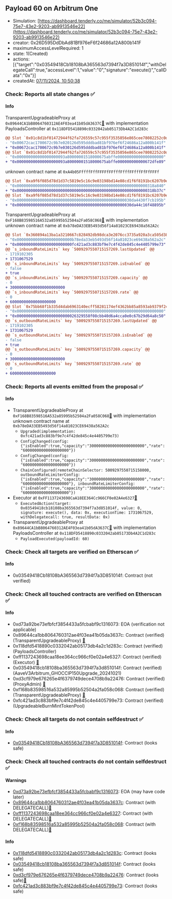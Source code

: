 ## Payload 60 on Arbitrum One

- Simulation: [https://dashboard.tenderly.co/me/simulator/52b3c094-75e7-43e2-9203-ab9913546e22](https://dashboard.tenderly.co/me/simulator/52b3c094-75e7-43e2-9203-ab9913546e22)
- creator: 0x26D595DdDbAd81Bf976eF6f24686a12A800b141F
- maximumAccessLevelRequired: 1
- state: 1(Created)
- actions: [{"target":"0x03549418Cb18108bA365563d7394f7a3D851014f","withDelegateCall":true,"accessLevel":1,"value":"0","signature":"execute()","callData":"0x"}]
- createdAt: [07/11/2024, 10:50:38](https://arbiscan.io/tx/0xfc20c61dccd041d24e1104ae1bed38c62234284dd24490d9b7a3d24be47479da)

### Check: Reports all state changes :white_check_mark:

#### Info


TransparentUpgradeableProxy at `0x89644CA1bB8064760312AE4F03ea41b05dA3637C`[:ghost:](https://github.com/bgd-labs/aave-address-book "GovernanceV3Arbitrum.PAYLOADS_CONTROLLER") with implementation PayloadsController at `0x118DFD5418890c0332042ab05173Db4A2C1d283c`
```diff
@@ Slot `0x01c8d1bf01472944f62fa726559c57c955f3535856e865cee78082252c0dbe65` @@
- "0x00672cac1700672c9b7e020126d595dddbad81bf976ef6f24686a12a800b141f"
+ "0x00672cac1700672c9b7e030126d595dddbad81bf976ef6f24686a12a800b141f"
@@ Slot `0x01c8d1bf01472944f62fa726559c57c955f3535856e865cee78082252c0dbe66` @@
- "0x000000000000000000093a80000001518000675abffe00000000000000000000"
+ "0x000000000000000000093a80000001518000675abffe000000000000672dfe89"
```

unknown contract name at `0xA4b05FffffFffFFFFfFFfffFfffFFfffFfFfFFFf`
```diff
@@ Slot `0xa9f6f085d78d1d37c5819e5c16c9e03198bd14e08cd1f6f8191bc6207b9e9706` @@
- "0x000000000000000000000000000000000000000000000000000000000318a840"
+ "0x000000000000000000000000000000000000000000000000000000000318b37c"
@@ Slot `0xa9f6f085d78d1d37c5819e5c16c9e03198bd14e08cd1f6f8191bc6207b9e970b` @@
- "0x00000000000000000000000000000000000000000000000030da4430f7cb195b"
+ "0x00000000000000000000000000000000000000000000000030da44c16f48895b"
```

TransparentUpgradeableProxy at `0xF168B83598516A532a85995b52504a2Fa058C068`[:ghost:](https://github.com/bgd-labs/aave-address-book "MiscArbitrum.GHO_CCIP_TOKEN_POOL") with implementation unknown contract name at `0xb78eDA33EB5493d56f14a81023CE69438a562A2c`
```diff
@@ Slot `0x360894a13ba1a3210667c828492db98dca3e2076cc3735a920a3ca505d382bbc` @@
- "0x000000000000000000000000b78eda33eb5493d56f14a81023ce69438a562a2c"
+ "0x000000000000000000000000fc421ad3c883bf9e7c4f42de845c4e4405799e73"
@@ `s_inboundRateLimits` key `5009297550715157269.lastUpdated` @@
- 1719102305
+ 1731067529
@@ `s_inboundRateLimits` key `5009297550715157269.isEnabled` @@
- false
+ true
@@ `s_inboundRateLimits` key `5009297550715157269.capacity` @@
- 0
+ 300000000000000000000000
@@ `s_inboundRateLimits` key `5009297550715157269.rate` @@
- 0
+ 60000000000000000000
@@ Slot `0x75bb68f1b335d4dab6963140ecff58281174ef4362bb85a8593ab9379f24fae2` @@
- "0x0000000000000000000000000000000000000000000000000000000000000000"
+ "0x00000000000000000000000026329558f08cbb40d6a4cca0e0c67b29d64a8c50"
@@ `s_outboundRateLimits` key `5009297550715157269.lastUpdated` @@
- 1719102305
+ 1731067529
@@ `s_outboundRateLimits` key `5009297550715157269.isEnabled` @@
- false
+ true
@@ `s_outboundRateLimits` key `5009297550715157269.capacity` @@
- 0
+ 300000000000000000000000
@@ `s_outboundRateLimits` key `5009297550715157269.rate` @@
- 0
+ 60000000000000000000
```


### Check: Reports all events emitted from the proposal :white_check_mark:

#### Info

- TransparentUpgradeableProxy at `0xF168B83598516A532a85995b52504a2Fa058C068`[:ghost:](https://github.com/bgd-labs/aave-address-book "MiscArbitrum.GHO_CCIP_TOKEN_POOL") with implementation unknown contract name at `0xb78eDA33EB5493d56f14a81023CE69438a562A2c`
  - `Upgraded(implementation: 0xfc421ad3c883bf9e7c4f42de845c4e4405799e73)`
  - `ConfigChanged(config: {"isEnabled":true,"capacity":"300000000000000000000000","rate":"60000000000000000000"})`
  - `ConfigChanged(config: {"isEnabled":true,"capacity":"300000000000000000000000","rate":"60000000000000000000"})`
  - `ChainConfigured(remoteChainSelector: 5009297550715158000, outboundRateLimiterConfig: {"isEnabled":true,"capacity":"300000000000000000000000","rate":"60000000000000000000"}, inboundRateLimiterConfig: {"isEnabled":true,"capacity":"300000000000000000000000","rate":"60000000000000000000"})`
- Executor at `0xFF1137243698CaA18EE364Cc966CF0e02A4e6327`[:ghost:](https://github.com/bgd-labs/aave-address-book "AaveV3Arbitrum.ACL_ADMIN, GovernanceV3Arbitrum.EXECUTOR_LVL_1")
  - `ExecutedAction(target: 0x03549418cb18108ba365563d7394f7a3d851014f, value: 0, signature: execute(), data: 0x, executionTime: 1731067529, withDelegatecall: true, resultData: 0x)`
- TransparentUpgradeableProxy at `0x89644CA1bB8064760312AE4F03ea41b05dA3637C`[:ghost:](https://github.com/bgd-labs/aave-address-book "GovernanceV3Arbitrum.PAYLOADS_CONTROLLER") with implementation PayloadsController at `0x118DFD5418890c0332042ab05173Db4A2C1d283c`
  - `PayloadExecuted(payloadId: 60)`

### Check: Check all targets are verified on Etherscan :white_check_mark:

#### Info

- 0x03549418Cb18108bA365563d7394f7a3D851014f: Contract (not verified) 

### Check: Check all touched contracts are verified on Etherscan :white_check_mark:

#### Info

- 0xd73a92be73efbfcf3854433a5fcbabf9c1316073: EOA (verification not applicable)
- 0x89644ca1bb8064760312ae4f03ea41b05da3637c: Contract (verified) (TransparentUpgradeableProxy) [:ghost:](https://github.com/bgd-labs/aave-address-book "GovernanceV3Arbitrum.PAYLOADS_CONTROLLER")
- 0x118dfd5418890c0332042ab05173db4a2c1d283c: Contract (verified) (PayloadsController) 
- 0xff1137243698caa18ee364cc966cf0e02a4e6327: Contract (verified) (Executor) [:ghost:](https://github.com/bgd-labs/aave-address-book "AaveV3Arbitrum.ACL_ADMIN, GovernanceV3Arbitrum.EXECUTOR_LVL_1")
- 0x03549418cb18108ba365563d7394f7a3d851014f: Contract (verified) (AaveV3Arbitrum_GHOCCIP150Upgrade_20241021) 
- 0xd3cf979e676265e4f6379749dece4708b9a22476: Contract (verified) (ProxyAdmin) [:ghost:](https://github.com/bgd-labs/aave-address-book "MiscArbitrum.PROXY_ADMIN")
- 0xf168b83598516a532a85995b52504a2fa058c068: Contract (verified) (TransparentUpgradeableProxy) [:ghost:](https://github.com/bgd-labs/aave-address-book "MiscArbitrum.GHO_CCIP_TOKEN_POOL")
- 0xfc421ad3c883bf9e7c4f42de845c4e4405799e73: Contract (verified) (UpgradeableBurnMintTokenPool) 

### Check: Check all targets do not contain selfdestruct :white_check_mark:

#### Info

- [0x03549418Cb18108bA365563d7394f7a3D851014f](https://arbiscan.io/address/0x03549418Cb18108bA365563d7394f7a3D851014f): Contract (looks safe)

### Check: Check all touched contracts do not contain selfdestruct :white_check_mark:

#### Warnings

- [0xd73a92be73efbfcf3854433a5fcbabf9c1316073](https://arbiscan.io/address/0xd73a92be73efbfcf3854433a5fcbabf9c1316073): EOA (may have code later)
- [0x89644ca1bb8064760312ae4f03ea41b05da3637c](https://arbiscan.io/address/0x89644ca1bb8064760312ae4f03ea41b05da3637c): Contract (with DELEGATECALL)[:ghost:](https://github.com/bgd-labs/aave-address-book "GovernanceV3Arbitrum.PAYLOADS_CONTROLLER")
- [0xff1137243698caa18ee364cc966cf0e02a4e6327](https://arbiscan.io/address/0xff1137243698caa18ee364cc966cf0e02a4e6327): Contract (with DELEGATECALL)[:ghost:](https://github.com/bgd-labs/aave-address-book "AaveV3Arbitrum.ACL_ADMIN, GovernanceV3Arbitrum.EXECUTOR_LVL_1")
- [0xf168b83598516a532a85995b52504a2fa058c068](https://arbiscan.io/address/0xf168b83598516a532a85995b52504a2fa058c068): Contract (with DELEGATECALL)[:ghost:](https://github.com/bgd-labs/aave-address-book "MiscArbitrum.GHO_CCIP_TOKEN_POOL")

#### Info

- [0x118dfd5418890c0332042ab05173db4a2c1d283c](https://arbiscan.io/address/0x118dfd5418890c0332042ab05173db4a2c1d283c): Contract (looks safe)
- [0x03549418cb18108ba365563d7394f7a3d851014f](https://arbiscan.io/address/0x03549418cb18108ba365563d7394f7a3d851014f): Contract (looks safe)
- [0xd3cf979e676265e4f6379749dece4708b9a22476](https://arbiscan.io/address/0xd3cf979e676265e4f6379749dece4708b9a22476): Contract (looks safe)[:ghost:](https://github.com/bgd-labs/aave-address-book "MiscArbitrum.PROXY_ADMIN")
- [0xfc421ad3c883bf9e7c4f42de845c4e4405799e73](https://arbiscan.io/address/0xfc421ad3c883bf9e7c4f42de845c4e4405799e73): Contract (looks safe)

